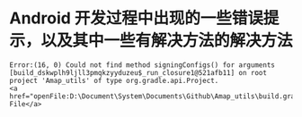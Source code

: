# Android 开发过程中出现的一些错误提示，以及其中一些有解决方法的解决方法

```
Error:(16, 0) Could not find method signingConfigs() for arguments [build_dskwplh9ljll3pmqkzyyduzeu$_run_closure1@521afb11] on root project 'Amap_utils' of type org.gradle.api.Project.
<a href="openFile:D:\Document\System\Documents\Github\Amap_utils\build.gradle">Open File</a>
```

